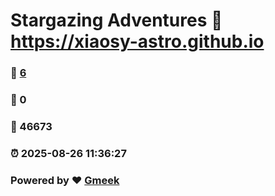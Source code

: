 # Stargazing Adventures :link: https://xiaosy-astro.github.io 
### :page_facing_up: [6](https://xiaosy-astro.github.io/tag.html) 
### :speech_balloon: 0 
### :hibiscus: 46673 
### :alarm_clock: 2025-08-26 11:36:27 
### Powered by :heart: [Gmeek](https://github.com/Meekdai/Gmeek)
